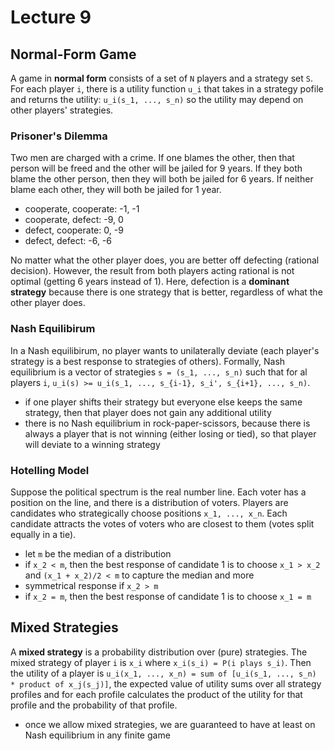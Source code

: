 # Lecture 9
## Normal-Form Game
A game in **normal form** consists of a set of ``N`` players and a strategy set ``S``. For each player ``i``, there is a utility function ``u_i`` that takes in
a strategy pofile and returns the utility: ``u_i(s_1, ..., s_n)`` so the utility may depend on other players' strategies.

### Prisoner's Dilemma
Two men are charged with a crime. If one blames the other, then that person will be freed and the other will be jailed for 9 years. If they both blame the other
person, then they will both be jailed for 6 years. If neither blame each other, they will both be jailed for 1 year.  
- cooperate, cooperate: -1, -1
- cooperate, defect: -9, 0
- defect, cooperate: 0, -9
- defect, defect: -6, -6

No matter what the other player does, you are better off defecting (rational decision). However, the result from both players acting rational is not optimal 
(getting 6 years instead of 1). Here, defection is a **dominant strategy** because there is one strategy that is better, regardless of what the other player does.

### Nash Equilibirum
In a Nash equilibirum, no player wants to unilaterally deviate (each player's strategy is a best response to strategies of others). Formally, Nash equilibrium 
is a vector of strategies ``s = (s_1, ..., s_n)`` such that for al players ``i``, ``u_i(s) >= u_i(s_1, ..., s_{i-1}, s_i', s_{i+1}, ..., s_n)``.
- if one player shifts their strategy but everyone else keeps the same strategy, then that player does not gain any additional utility
- there is no Nash equilibrium in rock-paper-scissors, because there is always a player that is not winning (either losing or tied), so that player will deviate to a winning strategy

### Hotelling Model
Suppose the political spectrum is the real number line. Each voter has a position on the line, and there is a distribution of voters. Players are candidates
who strategically choose positions ``x_1, ..., x_n``. Each candidate attracts the votes of voters who are closest to them (votes split equally in a tie).
- let ``m`` be the median of a distribution
- if ``x_2 < m``, then the best response of candidate 1 is to choose ``x_1 > x_2`` and ``(x_1 + x_2)/2 < m`` to capture the median and more
- symmetrical response if ``x_2 > m``
- if ``x_2 = m``, then the best response of candidate 1 is to choose ``x_1 = m``

## Mixed Strategies
A **mixed strategy** is a probability distribution over (pure) strategies. The mixed strategy of player ``i`` is ``x_i`` where ``x_i(s_i) = P(i plays s_i)``. 
Then the utility of a player is ``u_i(x_1, ..., x_n) = sum of [u_i(s_1, ..., s_n) * product of x_j(s_j)]``, the expected value of utility sums over all strategy profiles and
 for each profile calculates the product of the utility for that profile and the probability of that profile.
 - once we allow mixed strategies, we are guaranteed to have at least on Nash equilibrium in any finite game

